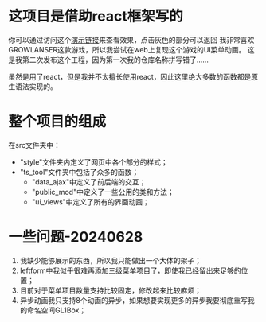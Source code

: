 # 这项目是借助react框架写的
你可以通过访问这个[演示链接](http://101.132.112.146)来查看效果，点击灰色的部分可以返回
我非常喜欢GROWLANSER这款游戏，所以我尝试在web上复现这个游戏的UI菜单动画。
这是我第二次发布这个工程，因为第一次我的仓库名称拼写错了……

虽然是用了react，但是我并不太擅长使用react，因此这里绝大多数的函数都是原生语法实现的。

# 整个项目的组成
在src文件夹中：
- "style"文件夹内定义了网页中各个部分的样式；
- "ts_tool"文件夹中包括了众多的函数；
    - "data_ajax"中定义了前后端的交互；
    - "public_mod"中定义了一些公用的类和方法；
    - "ui_views"中定义了所有的界面动画； 

# 一些问题-20240628
1. 我缺少能够展示的东西，所以我只能做出一个大体的架子；
2. leftform中我似乎很难再添加三级菜单项目了，即使我已经留出来足够的位置；
3. 目前对于菜单项目数量支持比较固定，修改起来比较麻烦；
4. 异步动画我只支持8个动画的异步，如果想要实现更多的异步我要彻底重写我的命名空间GL1Box；